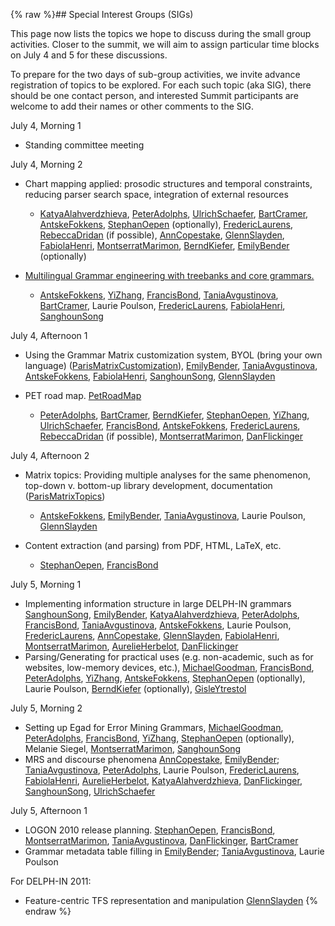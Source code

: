{% raw %}## Special Interest Groups (SIGs)

This page now lists the topics we hope to discuss during the small group
activities. Closer to the summit, we will aim to assign particular time
blocks on July 4 and 5 for these discussions.

To prepare for the two days of sub-group activities, we invite advance
registration of topics to be explored. For each such topic (aka SIG),
there should be one contact person, and interested Summit participants
are welcome to add their names or other comments to the SIG.

July 4, Morning 1

- Standing committee meeting

July 4, Morning 2

- Chart mapping applied: prosodic structures and temporal constraints,
reducing parser search space, integration of external resources
  - [KatyaAlahverdzhieva](/KatyaAlahverdzhieva),
[PeterAdolphs](https://delph-in.github.io/docs/garage/PeterAdolphs), [UlrichSchaefer](https://delph-in.github.io/docs/garage/UlrichSchaefer),
[BartCramer](https://delph-in.github.io/docs/garage/BartCramer), [AntskeFokkens](https://delph-in.github.io/docs/garage/AntskeFokkens),
[StephanOepen](https://delph-in.github.io/docs/garage/StephanOepen) (optionally),
[FredericLaurens](/FredericLaurens),
[RebeccaDridan](https://delph-in.github.io/docs/garage/RebeccaDridan) (if possible),
[AnnCopestake](https://delph-in.github.io/docs/garage/AnnCopestake), [GlennSlayden](https://delph-in.github.io/docs/garage/GlennSlayden),
[FabiolaHenri](/FabiolaHenri),
[MontserratMarimon](/MontserratMarimon),
[BerndKiefer](https://delph-in.github.io/docs/garage/BerndKiefer), [EmilyBender](https://delph-in.github.io/docs/garage/EmilyBender)
(optionally)
- [Multilingual Grammar engineering with treebanks and core
grammars.](https://delph-in.github.io/docs/summits/ParisMultilingualGrammarEngineering)
  
  - [AntskeFokkens](https://delph-in.github.io/docs/garage/AntskeFokkens), [YiZhang](https://delph-in.github.io/docs/garage/YiZhang),
[FrancisBond](https://delph-in.github.io/docs/garage/FrancisBond),
[TaniaAvgustinova](https://delph-in.github.io/docs/garage/TaniaAvgustinova), [BartCramer](https://delph-in.github.io/docs/garage/BartCramer),
Laurie Poulson, [FredericLaurens](/FredericLaurens),
[FabiolaHenri](/FabiolaHenri), [SanghounSong](https://delph-in.github.io/docs/garage/SanghounSong)

July 4, Afternoon 1

- Using the Grammar Matrix customization system, BYOL (bring your own
language) ([ParisMatrixCustomization](https://delph-in.github.io/docs/summits/ParisMatrixCustomization)),
[EmilyBender](https://delph-in.github.io/docs/garage/EmilyBender), [TaniaAvgustinova](https://delph-in.github.io/docs/garage/TaniaAvgustinova),
[AntskeFokkens](https://delph-in.github.io/docs/garage/AntskeFokkens), [FabiolaHenri](/FabiolaHenri),
[SanghounSong](https://delph-in.github.io/docs/garage/SanghounSong), [GlennSlayden](https://delph-in.github.io/docs/garage/GlennSlayden)
- PET road map. [PetRoadMap](https://delph-in.github.io/docs/garage/PetRoadMap)
  
  - [PeterAdolphs](https://delph-in.github.io/docs/garage/PeterAdolphs), [BartCramer](https://delph-in.github.io/docs/garage/BartCramer),
[BerndKiefer](https://delph-in.github.io/docs/garage/BerndKiefer), [StephanOepen](https://delph-in.github.io/docs/garage/StephanOepen),
[YiZhang](https://delph-in.github.io/docs/garage/YiZhang), [UlrichSchaefer](https://delph-in.github.io/docs/garage/UlrichSchaefer),
[FrancisBond](https://delph-in.github.io/docs/garage/FrancisBond), [AntskeFokkens](https://delph-in.github.io/docs/garage/AntskeFokkens),
[FredericLaurens](/FredericLaurens),
[RebeccaDridan](https://delph-in.github.io/docs/garage/RebeccaDridan) (if possible),
[MontserratMarimon](/MontserratMarimon),
[DanFlickinger](https://delph-in.github.io/docs/garage/DanFlickinger)

July 4, Afternoon 2

- Matrix topics: Providing multiple analyses for the same phenomenon,
top-down v. bottom-up library development, documentation
([ParisMatrixTopics](https://delph-in.github.io/docs/summits/ParisMatrixTopics))
  
  - [AntskeFokkens](https://delph-in.github.io/docs/garage/AntskeFokkens), [EmilyBender](https://delph-in.github.io/docs/garage/EmilyBender),
[TaniaAvgustinova](https://delph-in.github.io/docs/garage/TaniaAvgustinova), Laurie Poulson,
[GlennSlayden](https://delph-in.github.io/docs/garage/GlennSlayden)
- Content extraction (and parsing) from PDF, HTML, LaTeX, etc.
  - [StephanOepen](https://delph-in.github.io/docs/garage/StephanOepen), [FrancisBond](https://delph-in.github.io/docs/garage/FrancisBond)

July 5, Morning 1

- Implementing information structure in large DELPH-IN grammars
[SanghounSong](https://delph-in.github.io/docs/garage/SanghounSong), [EmilyBender](https://delph-in.github.io/docs/garage/EmilyBender),
[KatyaAlahverdzhieva](/KatyaAlahverdzhieva),
[PeterAdolphs](https://delph-in.github.io/docs/garage/PeterAdolphs), [FrancisBond](https://delph-in.github.io/docs/garage/FrancisBond),
[TaniaAvgustinova](https://delph-in.github.io/docs/garage/TaniaAvgustinova),
[AntskeFokkens](https://delph-in.github.io/docs/garage/AntskeFokkens), Laurie Poulson,
[FredericLaurens](/FredericLaurens), [AnnCopestake](https://delph-in.github.io/docs/garage/AnnCopestake),
[GlennSlayden](https://delph-in.github.io/docs/garage/GlennSlayden), [FabiolaHenri](/FabiolaHenri),
[MontserratMarimon](/MontserratMarimon),
[AurelieHerbelot](/AurelieHerbelot), [DanFlickinger](https://delph-in.github.io/docs/garage/DanFlickinger)
- Parsing/Generating for practical uses (e.g. non-academic, such as
for websites, low-memory devices, etc.),
[MichaelGoodman](https://delph-in.github.io/docs/garage/MichaelGoodman), [FrancisBond](https://delph-in.github.io/docs/garage/FrancisBond),
[PeterAdolphs](https://delph-in.github.io/docs/garage/PeterAdolphs), [YiZhang](https://delph-in.github.io/docs/garage/YiZhang),
[AntskeFokkens](https://delph-in.github.io/docs/garage/AntskeFokkens), [StephanOepen](https://delph-in.github.io/docs/garage/StephanOepen)
(optionally), Laurie Poulson, [BerndKiefer](https://delph-in.github.io/docs/garage/BerndKiefer)
(optionally), [GisleYtrestol](/GisleYtrestol)

July 5, Morning 2

- Setting up Egad for Error Mining Grammars,
[MichaelGoodman](https://delph-in.github.io/docs/garage/MichaelGoodman), [PeterAdolphs](https://delph-in.github.io/docs/garage/PeterAdolphs),
[FrancisBond](https://delph-in.github.io/docs/garage/FrancisBond), [YiZhang](https://delph-in.github.io/docs/garage/YiZhang),
[StephanOepen](https://delph-in.github.io/docs/garage/StephanOepen) (optionally), Melanie Siegel,
[MontserratMarimon](/MontserratMarimon),
[SanghounSong](https://delph-in.github.io/docs/garage/SanghounSong)
- MRS and discourse phenomena [AnnCopestake](https://delph-in.github.io/docs/garage/AnnCopestake),
[EmilyBender](https://delph-in.github.io/docs/garage/EmilyBender); [TaniaAvgustinova](https://delph-in.github.io/docs/garage/TaniaAvgustinova),
[PeterAdolphs](https://delph-in.github.io/docs/garage/PeterAdolphs), Laurie Poulson,
[FredericLaurens](/FredericLaurens), [FabiolaHenri](/FabiolaHenri),
[AurelieHerbelot](/AurelieHerbelot),
[KatyaAlahverdzhieva](/KatyaAlahverdzhieva),
[DanFlickinger](https://delph-in.github.io/docs/garage/DanFlickinger), [SanghounSong](https://delph-in.github.io/docs/garage/SanghounSong),
[UlrichSchaefer](https://delph-in.github.io/docs/garage/UlrichSchaefer)

July 5, Afternoon 1

- LOGON 2010 release planning. [StephanOepen](https://delph-in.github.io/docs/garage/StephanOepen),
[FrancisBond](https://delph-in.github.io/docs/garage/FrancisBond), [MontserratMarimon](/MontserratMarimon),
[TaniaAvgustinova](https://delph-in.github.io/docs/garage/TaniaAvgustinova),
[DanFlickinger](https://delph-in.github.io/docs/garage/DanFlickinger), [BartCramer](https://delph-in.github.io/docs/garage/BartCramer)
- Grammar metadata table filling in [EmilyBender](https://delph-in.github.io/docs/garage/EmilyBender);
[TaniaAvgustinova](https://delph-in.github.io/docs/garage/TaniaAvgustinova), Laurie Poulson

For DELPH-IN 2011:

- Feature-centric TFS representation and manipulation
[GlennSlayden](https://delph-in.github.io/docs/garage/GlennSlayden)
<update date omitted for speed>{% endraw %}